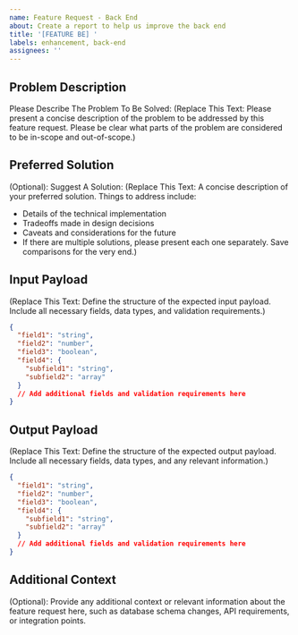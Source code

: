 ```yaml
---
name: Feature Request - Back End
about: Create a report to help us improve the back end
title: '[FEATURE BE] '
labels: enhancement, back-end
assignees: ''
---
```


## Problem Description
Please Describe The Problem To Be Solved:
(Replace This Text: Please present a concise description of the problem to be addressed by this feature request. Please be clear what parts of the problem are considered to be in-scope and out-of-scope.)

## Preferred Solution
(Optional): Suggest A Solution:
(Replace This Text: A concise description of your preferred solution. Things to address include:

- Details of the technical implementation
- Tradeoffs made in design decisions
- Caveats and considerations for the future
- If there are multiple solutions, please present each one separately. Save comparisons for the very end.)

## Input Payload
(Replace This Text: Define the structure of the expected input payload. Include all necessary fields, data types, and validation requirements.)
```json
{
  "field1": "string",
  "field2": "number",
  "field3": "boolean",
  "field4": {
    "subfield1": "string",
    "subfield2": "array"
  }
  // Add additional fields and validation requirements here
}
```

## Output Payload
(Replace This Text: Define the structure of the expected output payload. Include all necessary fields, data types, and any relevant information.)
```json
{
  "field1": "string",
  "field2": "number",
  "field3": "boolean",
  "field4": {
    "subfield1": "string",
    "subfield2": "array"
  }
  // Add additional fields and validation requirements here
}
```

## Additional Context
(Optional): Provide any additional context or relevant information about the feature request here, such as database schema changes, API requirements, or integration points.
